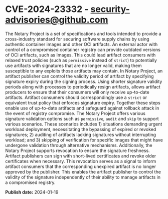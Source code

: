 # CVE-2024-23332 - security-advisories@github.com

The Notary Project is a set of specifications and tools intended to provide a cross-industry standard for securing software supply chains by using authentic container images and other OCI artifacts. An external actor with control of a compromised container registry can provide outdated versions of OCI artifacts, such as Images. This could lead artifact consumers with relaxed trust policies (such as `permissive` instead of `strict`) to potentially use artifacts with signatures that are no longer valid, making them susceptible to any exploits those artifacts may contain. In Notary Project, an artifact publisher can control the validity period of artifact by specifying signature expiry during the signing process. Using shorter signature validity periods along with processes to periodically resign artifacts, allows artifact producers to ensure that their consumers will only receive up-to-date artifacts. Artifact consumers should correspondingly use a `strict` or equivalent trust policy that enforces signature expiry. Together these steps enable use of up-to-date artifacts and safeguard against rollback attack in the event of registry compromise. The Notary Project offers various signature validation options such as `permissive`, `audit` and `skip` to support various scenarios. These scenarios includes 1) situations demanding urgent workload deployment, necessitating the bypassing of expired or revoked signatures; 2) auditing of artifacts lacking signatures without interrupting workload; and 3) skipping of verification for specific images that might have undergone validation through alternative mechanisms. Additionally, the Notary Project supports revocation to ensure the signature freshness. Artifact publishers can sign with short-lived certificates and revoke older certificates when necessary. This revocation serves as a signal to inform artifact consumers that the corresponding unexpired artifact is no longer approved by the publisher. This enables the artifact publisher to control the validity of the signature independently of their ability to manage artifacts in a compromised registry.

**Publish date:** 2024-01-19
